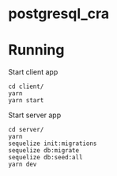 # postgresql_cra

# Running

Start client app

```
cd client/
yarn
yarn start

```

Start server app
```
cd server/
yarn
sequelize init:migrations
sequelize db:migrate
sequelize db:seed:all
yarn dev 
```

